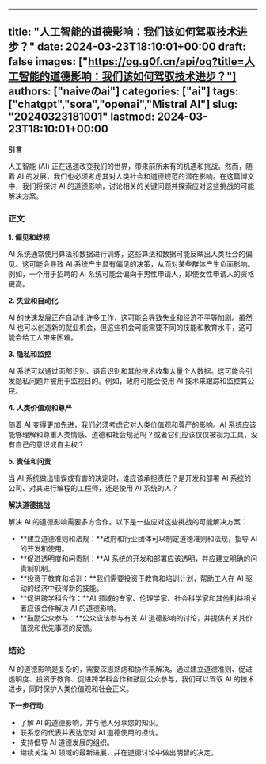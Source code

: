 
---
title: "人工智能的道德影响：我们该如何驾驭技术进步？"
date: 2024-03-23T18:10:01+00:00
draft: false
images: ["https://og.g0f.cn/api/og?title=人工智能的道德影响：我们该如何驾驭技术进步？"]
authors: ["naiveのai"]
categories: ["ai"]
tags: ["chatgpt","sora","openai","Mistral AI"]
slug: "20240323181001"
lastmod: 2024-03-23T18:10:01+00:00
---
**引言**

人工智能 (AI) 正在迅速改变我们的世界，带来前所未有的机遇和挑战。然而，随着 AI 的发展，我们也必须考虑其对人类社会和道德规范的潜在影响。在这篇博文中，我们将探讨 AI 的道德影响，讨论相关的关键问题并探索应对这些挑战的可能解决方案。

### 正文

**1. 偏见和歧视**

AI 系统通常使用算法和数据进行训练，这些算法和数据可能反映出人类社会的偏见。这可能会导致 AI 系统产生具有偏见的决策，从而对某些群体产生负面影响。例如，一个用于招聘的 AI 系统可能会偏向于男性申请人，即使女性申请人的资格更高。

**2. 失业和自动化**

AI 的快速发展正在自动化许多工作，这可能会导致失业和经济不平等加剧。虽然 AI 也可以创造新的就业机会，但这些机会可能需要不同的技能和教育水平，这可能会给工人带来困难。

**3. 隐私和监控**

AI 系统可以通过面部识别、语音识别和其他技术收集大量个人数据。这可能会引发隐私问题并被用于监视目的。例如，政府可能会使用 AI 技术来跟踪和监控其公民。

**4. 人类价值观和尊严**

随着 AI 变得更加先进，我们必须考虑它对人类价值观和尊严的影响。AI 系统应该能够理解和尊重人类情感、道德和社会规范吗？或者它们应该仅仅被视为工具，没有自己的意识或自主权？

**5. 责任和问责**

当 AI 系统做出错误或有害的决定时，谁应该承担责任？是开发和部署 AI 系统的公司、对其进行编程的工程师，还是使用 AI 系统的人？

**解决道德挑战**

解决 AI 的道德影响需要多方合作。以下是一些应对这些挑战的可能解决方案：

* **建立道德准则和法规：**政府和行业团体可以制定道德准则和法规，指导 AI 的开发和使用。
* **促进透明度和问责制：**AI 系统的开发和部署应该透明，并应建立明确的问责制机制。
* **投资于教育和培训：**我们需要投资于教育和培训计划，帮助工人在 AI 驱动的经济中获得新的技能。
* **促进跨学科合作：**AI 领域的专家、伦理学家、社会科学家和其他利益相关者应该合作解决 AI 的道德影响。
* **鼓励公众参与：**公众应该参与有关 AI 道德影响的讨论，并提供有关其价值观和优先事项的反馈。

### 结论

AI 的道德影响是复杂的，需要深思熟虑和协作来解决。通过建立道德准则、促进透明度、投资于教育、促进跨学科合作和鼓励公众参与，我们可以驾驭 AI 的技术进步，同时保护人类价值观和社会正义。

**下一步行动**

* 了解 AI 的道德影响，并与他人分享您的知识。
* 联系您的代表并表达您对 AI 道德使用的担忧。
* 支持倡导 AI 道德发展的组织。
* 继续关注 AI 领域的最新进展，并在道德讨论中做出明智的决定。